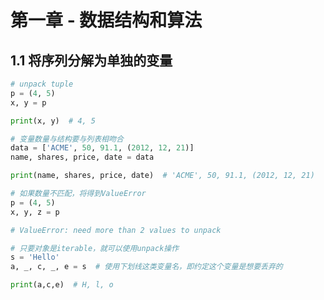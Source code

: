 # 第一章 - 数据结构和算法

## 1.1 将序列分解为单独的变量

```python
# unpack tuple
p = (4, 5)
x, y = p

print(x, y)  # 4, 5
```

```python
# 变量数量与结构要与列表相吻合
data = ['ACME', 50, 91.1, (2012, 12, 21)]
name, shares, price, date = data

print(name, shares, price, date)  # 'ACME', 50, 91.1, (2012, 12, 21)
```

```python
# 如果数量不匹配，将得到ValueError
p = (4, 5)
x, y, z = p

# ValueError: need more than 2 values to unpack
```

```python
# 只要对象是iterable，就可以使用unpack操作
s = 'Hello'
a, _, c, _, e = s  # 使用下划线这类变量名，即约定这个变量是想要丢弃的

print(a,c,e)  # H, l, o
```

